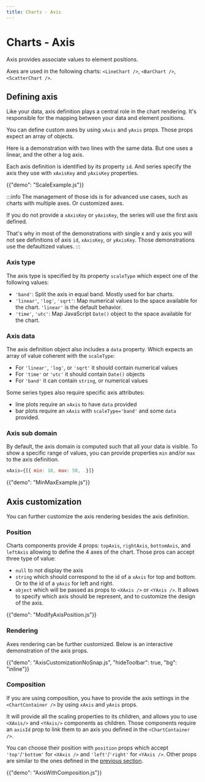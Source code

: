 ```yaml
---
title: Charts - Axis
---
```


# Charts - Axis

<p class="description">Axis provides associate values to element positions.</p>

Axes are used in the following charts: `<LineChart />`, `<BarChart />`, `<ScatterChart />`.

## Defining axis

Like your data, axis definition plays a central role in the chart rendering.
It's responsible for the mapping between your data and element positions.

You can define custom axes by using `xAxis` and `yAxis` props.
Those props expect an array of objects.

Here is a demonstration with two lines with the same data.
But one uses a linear, and the other a log axis.

Each axis definition is identified by its property `id`.
And series specify the axis they use with `xAxisKey` and `yAxisKey` properties.

{{"demo": "ScaleExample.js"}}

:::info
The management of those ids is for advanced use cases, such as charts with multiple axes.
Or customized axes.

If you do not provide a `xAxisKey` or `yAxisKey`, the series will use the first axis defined.

That's why in most of the demonstrations with single x and y axis you will not see definitions of axis `id`, `xAxisKey`, or `yAxisKey`.
Those demonstrations use the defaultized values.
:::

### Axis type

The axis type is specified by its property `scaleType` which expect one of the following values:

- `'band'`: Split the axis in equal band. Mostly used for bar charts.
- `'linear'`, `'log'`, `'sqrt'`: Map numerical values to the space available for the chart. `'linear'` is the default behavior.
- `'time'`, `'utc'`: Map JavaScript `Date()` object to the space available for the chart.

### Axis data

The axis definition object also includes a `data` property.
Which expects an array of value coherent with the `scaleType`:

- For `'linear'`, `'log'`, or `'sqrt'` it should contain numerical values
- For `'time'` or `'utc'` it should contain `Date()` objects
- For `'band'` it can contain `string`, or numerical values

Some series types also require specific axis attributes:

- line plots require an `xAxis` to have `data` provided
- bar plots require an `xAxis` with `scaleType='band'` and some `data` provided.

### Axis sub domain

By default, the axis domain is computed such that all your data is visible.
To show a specific range of values, you can provide properties `min` and/or `max` to the axis definition.

```js
xAxis={[{ min: 10, max: 50,  }]}
```

{{"demo": "MinMaxExample.js"}}

## Axis customization

You can further customize the axis rendering besides the axis definition.

### Position

Charts components provide 4 props: `topAxis`, `rightAxis`, `bottomAxis`, and `leftAxis` allowing to define the 4 axes of the chart.
Those pros can accept three type of value:

- `null` to not display the axis
- `string` which should correspond to the id of a `xAxis` for top and bottom. Or to the id of a `yAxis` for left and right.
- `object` which will be passed as props to `<XAxis />` or `<YAxis />`. It allows to specify which axis should be represent, and to customize the design of the axis.

{{"demo": "ModifyAxisPosition.js"}}

### Rendering

Axes rendering can be further customized. Below is an interactive demonstration of the axis props.

{{"demo": "AxisCustomizationNoSnap.js", "hideToolbar": true, "bg": "inline"}}

### Composition

If you are using composition, you have to provide the axis settings in the `<ChartContainer />` by using `xAxis` and `yAxis` props.

It will provide all the scaling properties to its children, and allows you to use `<XAxis/>` and `<YAxis/>` components as children.
Those components require an `axisId` prop to link them to an axis you defined in the `<ChartContainer />`.

You can choose their position with `position` props which accept `'top'`/`'bottom'` for `<XAxis />` and `'left'`/`'right'` for `<YAxis />`.
Other props are similar to the ones defined in the [previous section](/x/react-charts/axis/#rendering).

{{"demo": "AxisWithComposition.js"}}
